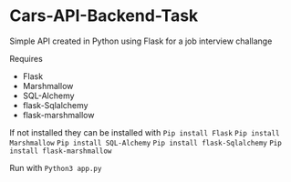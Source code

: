 # Cars-API-Backend-Task

Simple API created in Python using Flask for a job interview challange

Requires
- Flask
- Marshmallow
- SQL-Alchemy
- flask-Sqlalchemy
- flask-marshmallow

If not installed they can be installed with 
`Pip install Flask`
`Pip install Marshmallow`
`Pip install SQL-Alchemy`
`Pip install flask-Sqlalchemy`
`Pip install flask-marshmallow`

Run with
`Python3 app.py`
